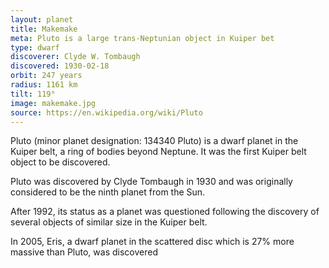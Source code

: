 ```yaml
---
layout: planet
title: Makemake
meta: Pluto is a large trans-Neptunian object in Kuiper bet
type: dwarf
discoverer: Clyde W. Tombaugh
discovered: 1930-02-18
orbit: 247 years
radius: 1161 km
tilt: 119°
image: makemake.jpg
source: https://en.wikipedia.org/wiki/Pluto
---
```


Pluto (minor planet designation: 134340 Pluto) is a dwarf planet in the Kuiper belt, a ring of bodies beyond Neptune. It was the first Kuiper belt object to be discovered.

Pluto was discovered by Clyde Tombaugh in 1930 and was originally considered to be the ninth planet from the Sun.

After 1992, its status as a planet was questioned following the discovery of several objects of similar size in the Kuiper belt.

In 2005, Eris, a dwarf planet in the scattered disc which is 27% more massive than Pluto, was discovered